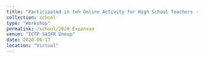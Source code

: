 ```yaml
---
title: "Participated in teh Online Activity for High School Teachers - Expansion of the Universe"
collection: school
type: "Workshop"
permalink: /school/2020_Expansao
venue: "ICTP SAIFR Unesp"
date: 2020-06-17
location: "Virtual"
---
```

